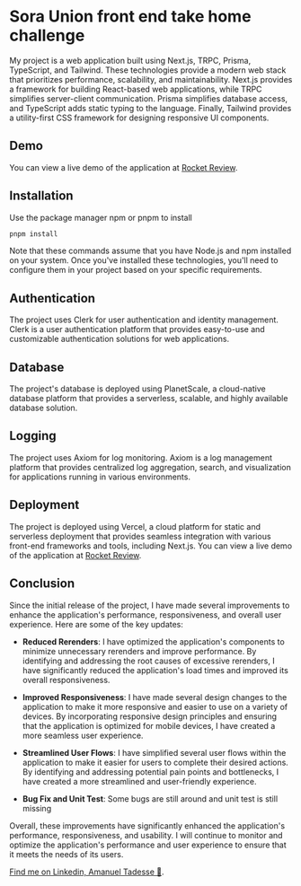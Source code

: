 # Sora Union front end take home challenge

My project is a web application built using Next.js, TRPC, Prisma, TypeScript, and Tailwind. These technologies provide a modern web stack that prioritizes performance, scalability, and maintainability. Next.js provides a framework for building React-based web applications, while TRPC simplifies server-client communication. Prisma simplifies database access, and TypeScript adds static typing to the language. Finally, Tailwind provides a utility-first CSS framework for designing responsive UI components.

## Demo

You can view a live demo of the application at [Rocket Review](https://sora-union-rockets-amanuell2.vercel.app/). 

## Installation

Use the package manager npm or pnpm to install

```bash
pnpm install
```

Note that these commands assume that you have Node.js and npm installed on your system. Once you've installed these technologies, you'll need to configure them in your project based on your specific requirements.

## Authentication

The project uses Clerk for user authentication and identity management. Clerk is a user authentication platform that provides easy-to-use and customizable authentication solutions for web applications.

## Database

The project's database is deployed using PlanetScale, a cloud-native database platform that provides a serverless, scalable, and highly available database solution.

## Logging

The project uses Axiom for log monitoring. Axiom is a log management platform that provides centralized log aggregation, search, and visualization for applications running in various environments.

## Deployment

The project is deployed using Vercel, a cloud platform for static and serverless deployment that provides seamless integration with various front-end frameworks and tools, including Next.js.
You can view a live demo of the application at [Rocket Review](https://sora-union-rockets-amanuell2.vercel.app/).


## Conclusion



Since the initial release of the project, I have made several improvements to enhance the application's performance, responsiveness, and overall user experience. Here are some of the key updates:

- **Reduced Rerenders**: I have optimized the application's components to minimize unnecessary rerenders and improve performance. By identifying and addressing the root causes of excessive rerenders, I have significantly reduced the application's load times and improved its overall responsiveness.

- **Improved Responsiveness**: I have made several design changes to the application to make it more responsive and easier to use on a variety of devices. By incorporating responsive design principles and ensuring that the application is optimized for mobile devices, I have created a more seamless user experience.

- **Streamlined User Flows**: I have simplified several user flows within the application to make it easier for users to complete their desired actions. By identifying and addressing potential pain points and bottlenecks, I have created a more streamlined and user-friendly experience.

- **Bug Fix and Unit Test**: Some bugs are still around and unit test is still missing

Overall, these improvements have significantly enhanced the application's performance, responsiveness, and usability. I will continue to monitor and optimize the application's performance and user experience to ensure that it meets the needs of its users. 

[Find me on Linkedin, Amanuel Tadesse 🚀](https://www.linkedin.com/in/amanuel-tadesse-b96245173/). 
```

